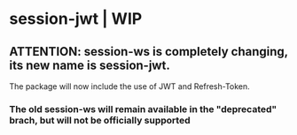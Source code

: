 # session-jwt | WIP

## ATTENTION: session-ws is completely changing, its new name is session-jwt.
The package will now include the use of JWT and Refresh-Token.

### The old session-ws will remain available in the "deprecated" brach, but will not be officially supported
